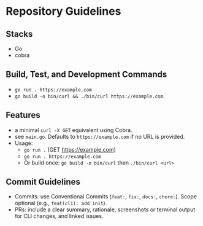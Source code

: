 # Repository Guidelines

## Stacks
- Go
- cobra

## Build, Test, and Development Commands
- `go run . https://example.com`
- `go build -o bin/curl && ./bin/curl https://example.com`.

## Features
- a minimal `curl -X GET` equivalent using Cobra.
- see `main.go`. Defaults to `https://example.com` if no URL is provided.
- Usage:
  - `go run .` (GET https://example.com)
  - `go run . https://example.com`
  - Or build once: `go build -o bin/curl` then `./bin/curl <url>`

## Commit Guidelines
- Commits: use Conventional Commits (`feat:`, `fix:`, `docs:`, `chore:`). Scope optional (e.g., `feat(cli): add init`).
- PRs: include a clear summary, rationale, screenshots or terminal output for CLI changes, and linked issues.
